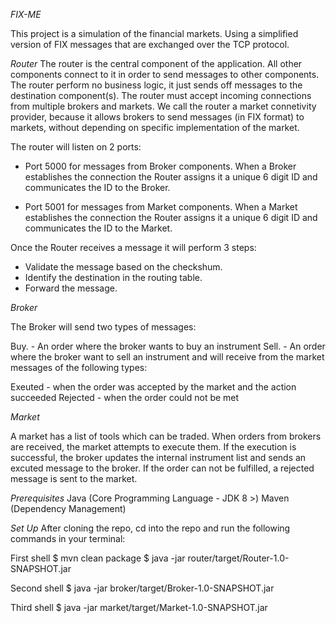 *FIX-ME*

This project is a simulation of the financial markets. Using a simplified version of FIX messages that are exchanged over the TCP protocol.


*Router*
The router is the central component of the application. All other components connect to it in order to send messages to other components. 
The router perform no business logic, it just sends off messages to the destination component(s).
The router must accept incoming connections from multiple brokers and markets. We call the router a market connetivity provider,
because it allows brokers to send messages (in FIX format) to markets, without depending on specific implementation of the market.


The router will listen on 2 ports:

- Port 5000 for messages from Broker components. When a Broker establishes the connection the Router assigns it a unique 6 digit ID and communicates the ID to the Broker.

- Port 5001 for messages from Market components. When a Market establishes the connection the Router assigns it a unique 6 digit ID and communicates the ID to the Market.


Once the Router receives a message it will perform 3 steps:

- Validate the message based on the checkshum.
- Identify the destination in the routing table.
- Forward the message.


*Broker*

The Broker will send two types of messages:

Buy. - An order where the broker wants to buy an instrument
Sell. - An order where the broker want to sell an instrument
and will receive from the market messages of the following types:

Exeuted - when the order was accepted by the market and the action succeeded
Rejected - when the order could not be met


*Market*

A market has a list of tools which can be traded. When orders from brokers are received, the market attempts to execute them.
 If the execution is successful, the broker updates the internal instrument list and sends an excuted message to the broker.
 If the order can not be fulfilled, a rejected message is sent to the market.
 
 *Prerequisites*
 Java (Core Programming Language - JDK 8 >)
 Maven (Dependency Management)
 
 *Set Up*
 After cloning the repo, cd into the repo and run the following commands in your terminal:
 
 
 First shell
 $ mvn clean package
 $ java -jar router/target/Router-1.0-SNAPSHOT.jar
 
 Second shell
 $ java -jar broker/target/Broker-1.0-SNAPSHOT.jar
 
 Third shell
 $ java -jar market/target/Market-1.0-SNAPSHOT.jar
